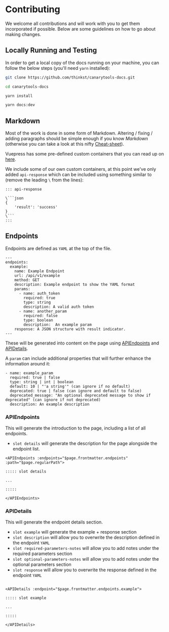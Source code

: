 # Contributing

We welcome all contributions and will work with you to get them incorporated if possible. Below are some guidelines on how to go about making changes.

## Locally Running and Testing

In order to get a local copy of the docs running on your machine, you can follow the below steps (you'll need `yarn` installed):

```bash
git clone https://github.com/thinkst/canarytools-docs.git

cd canarytools-docs

yarn install

yarn docs:dev
```

## Markdown

Most of the work is done in some form of Markdown. Altering / fixing / adding paragraphs should be simple enough if you know _Markdown_ (otherwise you can take a look at this nifty [Cheat-sheet](https://www.markdownguide.org/cheat-sheet/)).

Vuepress has some pre-defined custom containers that you can read up on [here](https://v1.vuepress.vuejs.org/guide/markdown.html#custom-containers).

We include some of our own custom containers, at this point we've only added `api-response` which can be included using something similar to (remove the leading `\` from the lines):

```
::: api-response

\```json
{
    'result': 'success'
}
\```
:::
```

## Endpoints

Endpoints are defined as `YAML` at the top of the file. 

```
---
endpoints:
  example:
    name: Example Endpoint
    url: /api/v1/example
    method: GET
    description: Example endpoint to show the YAML format
    params:
      - name: auth_token
        required: true
        type: string
        description: A valid auth token
      - name: another_param
        required: false
        type: boolean
        description:  An example param
    response: A JSON structure with result indicator.
---
```

These will be generated into content on the page using [APIEndpoints](.vuepress/components/APIEndpoints.vue) and [APIDetails](.vuepress/components/APIDetails.vue).

A `param` can include additional properties that will further enhance the information around it:

```
- name: example_param
  required: true | false
  type: string | int | boolean
  default: 10 | "'a string'" (can ignore if no default)
  deprecated: true | false (can ignore and default to false)
  deprecated_message: "An optional deprecated message to show if deprecated" (can ignore if not deprecated)
  description: An example description
```

### APIEndpoints

This will generate the introduction to the page, including a list of all endpoints.

 - `slot details` will generate the description for the page alongside the endpoint list.

```
<APIEndpoints :endpoints="$page.frontmatter.endpoints" :path="$page.regularPath">

::::: slot details

...

:::::

</APIEndpoints>
```

### APIDetails

This will generate the endpoint details section.

 - `slot example` will generate the example + response section
 - `slot description` will allow you to overwrite the description defined in the endpoint `YAML`
 - `slot required-parameters-notes` will allow you to add notes under the required parameters section
 - `slot optional-parameters-notes` will allow you to add notes under the optional parameters section
 - `slot response` will allow you to overwrite the response defined in the endpoint `YAML`

```

<APIDetails :endpoint="$page.frontmatter.endpoints.example">

::::: slot example

...

:::::

</APIDetails>
```
